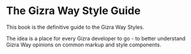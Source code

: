 # The Gizra Way Style Guide

This book is the definitive guide to the Gizra Way Styles.

The idea is a place for every Gizra developer to go - to better understand Gizra Way opinions on common markup and style components.
